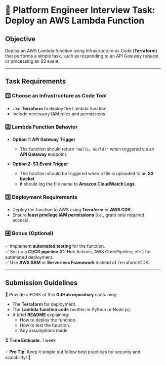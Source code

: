 # 🚀 Platform Engineer Interview Task: Deploy an AWS Lambda Function  

## **Objective**  
Deploy an AWS Lambda function using Infrastructure as Code (**Terraform**) that performs a simple task, such as responding to an API Gateway request or processing an S3 event.  

---

## **Task Requirements**  

### **1️⃣ Choose an Infrastructure as Code Tool**  
- Use **Terraform** to deploy the Lambda function.  
- Include necessary IAM roles and permissions.  

### **2️⃣ Lambda Function Behavior**  
- **Option 1: API Gateway Trigger**  
  - The function should return `"Hello, World!"` when triggered via an **API Gateway** endpoint.  

- **Option 2: S3 Event Trigger**  
  - The function should be triggered when a file is uploaded to an **S3 bucket**.  
  - It should log the file name to **Amazon CloudWatch Logs**.  

### **3️⃣ Deployment Requirements**  
- Deploy the function to AWS using **Terraform** or **AWS CDK**.  
- Ensure **least privilege IAM permissions** (i.e., grant only required access).  

### **4️⃣ Bonus (Optional)**  
✅ Implement **automated testing** for the function.  
✅ Set up a **CI/CD pipeline** (GitHub Actions, AWS CodePipeline, etc.) for automated deployment.  
✅ Use **AWS SAM** or **Serverless Framework** instead of Terraform/CDK.  

---

## **Submission Guidelines**  
🔹 Provide a FORK of this **GitHub repository** containing:  
- The **Terraform** for deployment.  
- The **Lambda function code** (written in Python or Node.js).  
- A brief **README** explaining:  
  - How to deploy the function.  
  - How to test the function.  
  - Any assumptions made.  

⏳ **Time Estimate**: 1 week

💡 **Pro Tip**: Keep it simple but follow best practices for security and scalability! 🚀  

